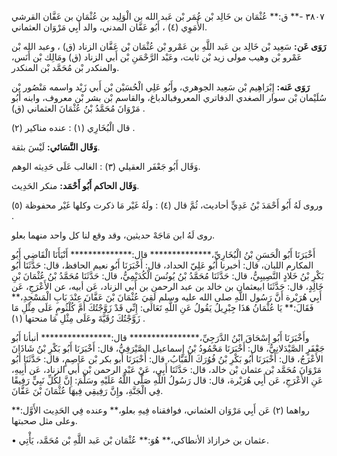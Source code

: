 ٣٨٠٧ -** ق:** عُثْمَان بن خَالِد بْن عُمَر بْن عَبد الله بن الْوَلِيد بن عُثْمَان بن عَفَّان القرشي الأُمَوِي (٤) ، أَبُو عَفَّان المدني، والد أَبِي مَرْوَان العثماني.

**رَوَى عَن:** سَعِيد بْن خَالِد بن عَبد اللَّهِ بن عَمْرو بْن عُثْمَان بْن عَفَّان الزناد (ق) ، وعبد الله بْن عَمْرو بْن وهيب مولى زيد بْن ثابت، وعَبْد الرَّحْمَنِ بْن أَبي الزناد (ق) ومَالِك بْن أَنَس، والمنكدر بْن مُحَمَّد بْن المنكدر.

**رَوَى عَنه:** إِبْرَاهِيم بْن سَعِيد الجوهري، وأَبُو عَلِي الْحُسَيْن بْن أَبي زَيْد واسمه مَنْصُور بْن سُلَيْمان بْن سوار الصغدي الدفاتري المعروفبالدباغ، والقاسم بْن بشر بْن معروف، وابنه أَبُو مَرْوَانَ مُحَمَّدُ بْنُ عُثْمَانَ العثماني (ق) .

قال الْبُخَارِي (١) : عنده مناكير (٢) .

**وَقَال النَّسَائي:** لَيْسَ بثقة.

وَقَال أَبُو جَعْفَر العقيلي (٣) : الغالب عَلَى حَدِيثه الوهم.

**وَقَال الحاكم أَبُو أَحْمَد:** منكر الحَدِيث.

وروى لَهُ أَبُو أَحْمَدَ بْنُ عَدِيٍّ أحاديث، ثُمَّ قال (٤) : ولَهُ غَيْر مَا ذكرت وكلها غَيْر محفوظة (٥) .

روى لَهُ ابن مَاجَهْ حديثين، وقد وقع لنا كل واحد منهما بعلو.

أَخْبَرَنَا أَبُو الْحَسَنِ بْنُ الْبُخَارِيِّ،************** قال:************** أَنْبَأَنَا الْقَاضِي أَبُو المكارم اللبان، قال: أخبرنا أَبُو عَلِيّ الحداد، قال: أَخْبَرَنَا أَبُو نعيم الحافظ، قال: حَدَّثَنَا أَبُو بَكْرِ بْنُ خَلادٍ النَّصِيبِيُّ، قال: حَدَّثَنَا مُحَمَّدُ بْنُ يُونُسَ الْكُدَيْمِيُّ، قال: حَدَّثَنَا مُحَمَّدُ بْنُ عُثْمَانَ بْنِ خَالِدٍ، قال: حَدَّثَنَا ابيعثمان بن خالد بن عبد الرحمن بن أَبي الزناد، عَن أبيه، عن الأَعْرَجِ، عَن أَبِي هُرَيْرة أَنَّ رَسُول اللَّهِ صلى الله عليه وسلم لَقِيَ عُثْمَانَ بْنَ عَفَّانَ عِنْدَ بَابِ الْمَسْجِدِ،** فَقَالَ:** يَا عُثْمَانُ هَذَا جِبْرِيلُ يَقُولُ عَنِ اللَّهِ تَعَالَى: إِنِّي قَدْ زَوَّجْتُكَ أُمَّ كُلْثُومٍ عَلَى مِثْلِ مَا زَوَّجْتُكَ رُقَيَّةَ وعَلَى مِثْلِ مَا منحتها (١) .

وأَخْبَرَنَا أَبُو إِسْحَاقَ ابْنُ الدَّرَجِيِّ،**************** قال:**************** أنبأنا أَبُو جَعْفَرٍ الصَّيْدَلانِيُّ، قال: أَخْبَرَنَا مَحْمُودُ بْنُ إِسماعيل الصَّيْرَفِيُّ، قال: أَخْبَرَنَا أَبُو بَكْرِ بْنُ شَاذَانَ الأَعْرَجُ، قال: أَخْبَرَنَا أَبُو بَكْرِ بْنُ فُوُرَكَ الْقَبَّابُ، قال: أَخْبَرَنَا أبو بكر بْن عَاصِمٍ، قال: حَدَّثَنَا أَبُو مَرْوَانَ مُحَمَّد بْن عثمان بْن خالد، قال: حَدَّثَنَا أَبِي، عَنْ عَبْدِ الرحمن بْن أَبي الزناد، عَن أَبِيهِ، عَنِ الأَعْرَجِ، عَن أَبِي هُرَيْرة، قال: قال رَسُولُ اللَّهِ صَلَّى اللَّهُ عَلَيْهِ وسَلَّمَ: إِنَّ لِكُلِّ نَبِيٍّ رَفِيقًا فِي الْجَنَّةِ، وإِنَّ رَفِيقِي فِيهَا عُثْمَانَ بْنَ عَفَّانَ.

رواهما (٢) عَن أَبِي مَرْوَان العثماني، فوافقناه فِيهِ بعلو،** وعنده فِي الحَدِيث الأَوَّل:** وعلى مثل صحبتها.

• عثمان بن خرازاذ الأنطاكي،** هُوَ:** عُثْمَان بْن عَبد اللَّهِ بْن مُحَمَّد، يَأْتِي.